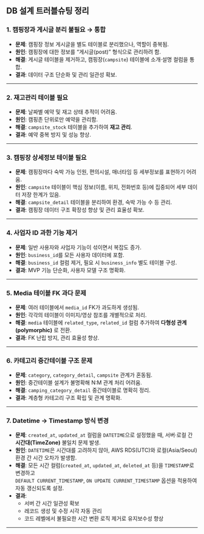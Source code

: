 ##  DB 설계 트러블슈팅 정리

### 1. 캠핑장과 게시글 분리 불필요 → 통합
- **문제**: 캠핑장 정보 게시글을 별도 테이블로 분리했으나, 역할이 중복됨.
- **원인**: 캠핑장에 대한 정보를 “게시글(post)” 형식으로 관리하려 함.
- **해결**: 게시글 테이블을 제거하고, 캠핑장(`campsite`) 테이블에 소개·설명 컬럼을 통합.
- **결과**: 데이터 구조 단순화 및 관리 일관성 확보.

---

### 2. 재고관리 테이블 필요
- **문제**: 날짜별 예약 및 재고 상태 추적이 어려움.
- **원인**: 캠핑존 단위로만 예약을 관리함.
- **해결**: `campsite_stock` 테이블을 추가하여 **재고 관리**.
- **결과**: 예약 중복 방지 및 성능 향상.

---

### 3. 캠핑장 상세정보 테이블 필요
- **문제**: 캠핑장마다 숙박 가능 인원, 편의시설, 매너타임 등 세부정보를 표현하기 어려움.
- **원인**: `campsite` 테이블이 핵심 정보(이름, 위치, 전화번호 등)에 집중되어 세부 데이터 저장 한계가 있음.
- **해결**: `campsite_detail` 테이블을 분리하여 환경, 숙박 가능 수 등 관리.
- **결과**: 캠핑장 데이터 구조 확장성 향상 및 관리 효율성 확보.

---

### 4. 사업자 ID 과한 기능 제거
- **문제**: 일반 사용자와 사업자 기능이 섞이면서 복잡도 증가.
- **원인**: `business_id`를 모든 사용자 데이터에 포함.
- **해결**: `business_id` 컬럼 제거, 필요 시 `business_info` 별도 테이블 구성.
- **결과**: MVP 기능 단순화, 사용자 모델 구조 명확화.

---

### 5. Media 테이블 FK 과다 문제
- **문제**: 여러 테이블에서 `media_id` FK가 과도하게 생성됨.
- **원인**: 각각의 테이블이 이미지/영상 참조를 개별적으로 처리.
- **해결**: `media` 테이블에 `related_type`, `related_id` 컬럼 추가하여 **다형성 관계(polymorphic)** 로 전환.
- **결과**: FK 난립 방지, 관리 효율성 향상.

---

### 6. 카테고리 중간테이블 구조 문제
- **문제**: `category`, `category_detail`, `campsite` 관계가 혼동됨.
- **원인**: 중간테이블 설계가 불명확해 N:M 관계 처리 어려움.
- **해결**: `camping_category_detail` 중간테이블로 명확히 정리.
- **결과**: 계층형 카테고리 구조 확립 및 관계 명확화.

---

### 7. Datetime → Timestamp 방식 변경
- **문제**: `created_at`, `updated_at` 컬럼을 `DATETIME`으로 설정했을 때, 서버·로컬 간 **시간대(TimeZone)** 불일치 문제 발생.
- **원인**: `DATETIME`은 시간대를 고려하지 않아, AWS RDS(UTC)와 로컬(Asia/Seoul) 환경 간 시간 오차가 발생함.
- **해결**: 모든 시간 컬럼(`created_at`, `updated_at`, `deleted_at` 등)을 `TIMESTAMP`로 변경하고  
  `DEFAULT CURRENT_TIMESTAMP`, `ON UPDATE CURRENT_TIMESTAMP` 옵션을 적용하여 자동 갱신되도록 설정.
- **결과**:
    - 서버 간 시간 일관성 확보
    - 레코드 생성 및 수정 시각 자동 관리
    - 코드 레벨에서 불필요한 시간 변환 로직 제거로 유지보수성 향상

---